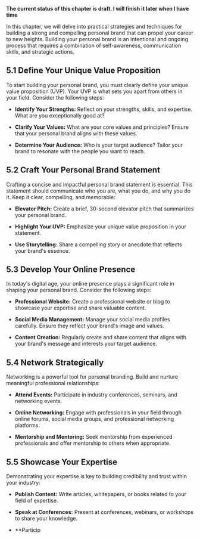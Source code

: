 **The current status of this chapter is draft. I will finish it later when I have time**

In this chapter, we will delve into practical strategies and techniques for building a strong and compelling personal brand that can propel your career to new heights. Building your personal brand is an intentional and ongoing process that requires a combination of self-awareness, communication skills, and strategic actions.

**5.1 Define Your Unique Value Proposition**
--------------------------------------------

To start building your personal brand, you must clearly define your unique value proposition (UVP). Your UVP is what sets you apart from others in your field. Consider the following steps:

* **Identify Your Strengths:** Reflect on your strengths, skills, and expertise. What are you exceptionally good at?

* **Clarify Your Values:** What are your core values and principles? Ensure that your personal brand aligns with these values.

* **Determine Your Audience:** Who is your target audience? Tailor your brand to resonate with the people you want to reach.

**5.2 Craft Your Personal Brand Statement**
-------------------------------------------

Crafting a concise and impactful personal brand statement is essential. This statement should communicate who you are, what you do, and why you do it. Keep it clear, compelling, and memorable:

* **Elevator Pitch:** Create a brief, 30-second elevator pitch that summarizes your personal brand.

* **Highlight Your UVP:** Emphasize your unique value proposition in your statement.

* **Use Storytelling:** Share a compelling story or anecdote that reflects your brand's essence.

**5.3 Develop Your Online Presence**
------------------------------------

In today's digital age, your online presence plays a significant role in shaping your personal brand. Consider the following steps:

* **Professional Website:** Create a professional website or blog to showcase your expertise and share valuable content.

* **Social Media Management:** Manage your social media profiles carefully. Ensure they reflect your brand's image and values.

* **Content Creation:** Regularly create and share content that aligns with your brand's message and interests your target audience.

**5.4 Network Strategically**
-----------------------------

Networking is a powerful tool for personal branding. Build and nurture meaningful professional relationships:

* **Attend Events:** Participate in industry conferences, seminars, and networking events.

* **Online Networking:** Engage with professionals in your field through online forums, social media groups, and professional networking platforms.

* **Mentorship and Mentoring:** Seek mentorship from experienced professionals and offer mentorship to others when appropriate.

**5.5 Showcase Your Expertise**
-------------------------------

Demonstrating your expertise is key to building credibility and trust within your industry:

* **Publish Content:** Write articles, whitepapers, or books related to your field of expertise.

* **Speak at Conferences:** Present at conferences, webinars, or workshops to share your knowledge.

* \*\*Particip

